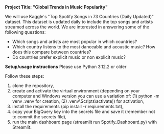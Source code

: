 **Project Title: "Global Trends in Music Popularity"**

We will use Kaggle's "Top Spotify Songs in 73 Countries (Daily Updated)" dataset. This dataset is updated daily to include the top songs and artists streamed across the world. We are interested in answering some of the following questions:

- Which songs and artists are most popular in which countries?
- Which country listens to the most danceable and acoustic music? How does this compare between countries?
- Do countries prefer explicit music or non explicit music?

**Setup/usage instructions**
Please use Python 3.12.2 or older

Follow these steps: 
1. clone the repository, 
2. create and activate the virtual environment (depending on your computer and Windows version you can use a variation of: (1) python -m venv .venv for creation, (2) .venv\Scripts\activate)) for activation, 
3. install the requirements (pip install -r reqiurements.txt), 
4. copy your BigQuery key into the secrets file and save it (remember not to commit the secrets file), 
5. run the main dashboard page (streamlit run Spotify_Dashboard.py) with Streamlit.
